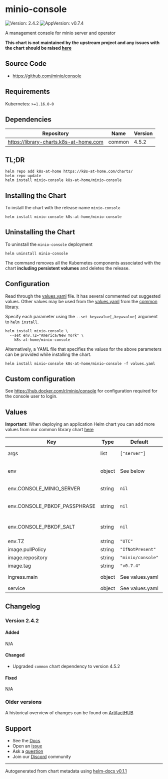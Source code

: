 # minio-console

![Version: 2.4.2](https://img.shields.io/badge/Version-2.4.2-informational?style=flat-square) ![AppVersion: v0.7.4](https://img.shields.io/badge/AppVersion-v0.7.4-informational?style=flat-square)

A management console for minio server and operator

**This chart is not maintained by the upstream project and any issues with the chart should be raised [here](https://github.com/k8s-at-home/charts/issues/new/choose)**

## Source Code

* <https://github.com/minio/console>

## Requirements

Kubernetes: `>=1.16.0-0`

## Dependencies

| Repository | Name | Version |
|------------|------|---------|
| https://library-charts.k8s-at-home.com | common | 4.5.2 |

## TL;DR

```console
helm repo add k8s-at-home https://k8s-at-home.com/charts/
helm repo update
helm install minio-console k8s-at-home/minio-console
```

## Installing the Chart

To install the chart with the release name `minio-console`

```console
helm install minio-console k8s-at-home/minio-console
```

## Uninstalling the Chart

To uninstall the `minio-console` deployment

```console
helm uninstall minio-console
```

The command removes all the Kubernetes components associated with the chart **including persistent volumes** and deletes the release.

## Configuration

Read through the [values.yaml](./values.yaml) file. It has several commented out suggested values.
Other values may be used from the [values.yaml](https://github.com/k8s-at-home/library-charts/tree/main/charts/stable/common/values.yaml) from the [common library](https://github.com/k8s-at-home/library-charts/tree/main/charts/stable/common).

Specify each parameter using the `--set key=value[,key=value]` argument to `helm install`.

```console
helm install minio-console \
  --set env.TZ="America/New York" \
    k8s-at-home/minio-console
```

Alternatively, a YAML file that specifies the values for the above parameters can be provided while installing the chart.

```console
helm install minio-console k8s-at-home/minio-console -f values.yaml
```

## Custom configuration

See https://hub.docker.com/r/minio/console for configuration required for the console user to login.

## Values

**Important**: When deploying an application Helm chart you can add more values from our common library chart [here](https://github.com/k8s-at-home/library-charts/tree/main/charts/stable/common)

| Key | Type | Default | Description |
|-----|------|---------|-------------|
| args | list | `["server"]` | Override the args for the default container. |
| env | object | See below | environment variables. See more environment variables in the [minio-console documentation](https://minio-console.org/docs). |
| env.CONSOLE_MINIO_SERVER | string | `nil` | Required: Minio server URL Example: https://minio.server:9000 |
| env.CONSOLE_PBKDF_PASSPHRASE | string | `nil` | Required: Passphrase to derive keys (generate own) Example: D6vpras1xpUgrcFpOIGA4crHvzUDQb48 |
| env.CONSOLE_PBKDF_SALT | string | `nil` | Required: Salt for derived keys (generate own) Example: ILy2FWzwjjYi1TeTEpBjEsPrwLfKZxgi |
| env.TZ | string | `"UTC"` | Set the container timezone |
| image.pullPolicy | string | `"IfNotPresent"` | image pull policy |
| image.repository | string | `"minio/console"` | image repository |
| image.tag | string | `"v0.7.4"` | image tag |
| ingress.main | object | See values.yaml | Enable and configure ingress settings for the chart under this key. |
| service | object | See values.yaml | Configures service settings for the chart. |

## Changelog

### Version 2.4.2

#### Added

N/A

#### Changed

* Upgraded `common` chart dependency to version 4.5.2

#### Fixed

N/A

### Older versions

A historical overview of changes can be found on [ArtifactHUB](https://artifacthub.io/packages/helm/k8s-at-home/minio-console?modal=changelog)

## Support

- See the [Docs](https://docs.k8s-at-home.com/our-helm-charts/getting-started/)
- Open an [issue](https://github.com/k8s-at-home/charts/issues/new/choose)
- Ask a [question](https://github.com/k8s-at-home/organization/discussions)
- Join our [Discord](https://discord.gg/sTMX7Vh) community

----------------------------------------------
Autogenerated from chart metadata using [helm-docs v0.1.1](https://github.com/k8s-at-home/helm-docs/releases/v0.1.1)
